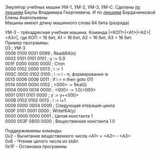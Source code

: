 Эмулятор учебных машин УМ-1, УМ-2, УМ-3, УМ-С.
Сделаны [по лекциям](https://github.com/xakep71k/machines/blob/master/docs/%D0%91%D0%B0%D1%83%D0%BB%D0%B0%20%D0%92.%D0%93.%20-%20%D0%92%D0%B2%D0%B5%D0%B4%D0%B5%D0%BD%D0%B8%D0%B5%20%D0%B2%20%D0%B0%D1%80%D1%85%D0%B8%D1%82%D0%B5%D0%BA%D1%82%D1%83%D1%80%D1%83%20%D0%AD%D0%92%D0%9C%20(2003).pdf) Баулы Владимира Георгиевича. И по [лекциям](https://www.youtube.com/playlist?list=PLASVL3c0TE-IrOZbXAr8yV9ngrMffSdSV) Бордаченковой Елены Анатольевны<br/>
Машины имеют длину машинного слова 64 бита (разряда)<br/>

УМ-3 - трёхадресная учебная машина. Команда |<КОП>|\<A1\>|\<A2\>|\<A3\>|, где КОП = 16 бит, A1 = 16 бит, A2 = 16 бит, А3 = 16 бит.<br/>
Пример программы:<br/>
03 ; УМ-3<br/>
0006 0100 0001 0099 ; Readi64(n)<br/>
0002 0101 0101 0101 ; y := 0.0<br/>
001F 0000 0000 0000 ; Стоп<br/>
0000 0102 0000 0013 ; i := 1<br/>
000C 0000 0102 0100 ; i := i - n; формирование w<br/>
0013 0006 0006 0011 ; If i &gt; n then goto 011<br/>
0014 0000 0000 0102 ; <000> := Real(i)<br/>
0004 0000 0014 0000 ; <000> := 1.0/<000><br/>
0001 0101 0101 0000 ; y := y+<000><br/>
000B 0102 0102 0013 ; i := i+1<br/>
0009 0000 0004 0000 ; Следующая итерация цикла<br/>
000F 0101 0001 0000 ; Writef64(y)<br/>
0000 0000 0000 0001 ; Целая константа 1<br/>
0000 003F 0800 0000 ; Вещественная константа 1.0<br/>

Поддерживаемы команды:<br/>
0x2 - Вычитание вещественного числа &lt;A1&gt; = &lt;A2&gt; - &lt;A3&gt;<br/>
0x6 - Чтение целого числа из stdin<br/>
0x1F - Остановка программы<br/>
